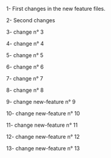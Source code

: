 1- First changes in the new feature files.

2- Second changes

3- change n° 3

4- change n° 4

5- change n° 5

6- change n° 6

7- change n° 7

8- change n° 8

9- change new-feature n° 9

10- change new-feature n° 10

11- change new-feature n° 11

12- change new-feature n° 12

13- change new-feature n° 13
